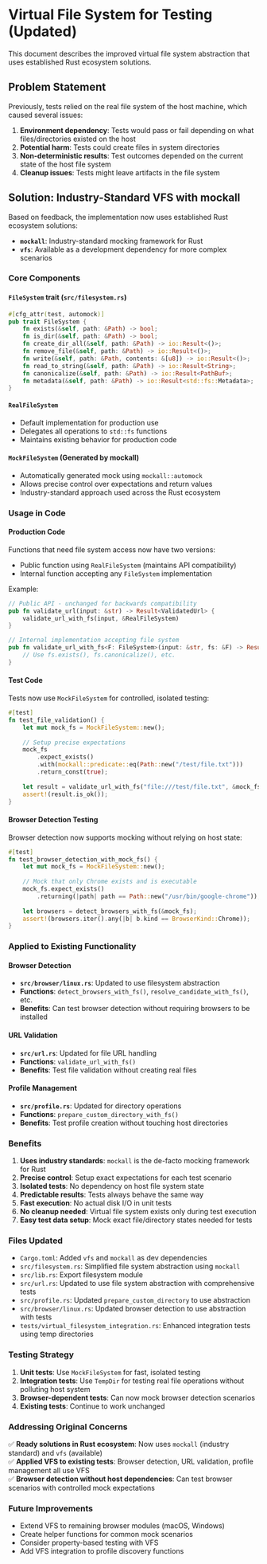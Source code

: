 # Virtual File System for Testing (Updated)

This document describes the improved virtual file system abstraction that uses established Rust ecosystem solutions.

## Problem Statement

Previously, tests relied on the real file system of the host machine, which caused several issues:

1. **Environment dependency**: Tests would pass or fail depending on what files/directories existed on the host
2. **Potential harm**: Tests could create files in system directories
3. **Non-deterministic results**: Test outcomes depended on the current state of the host file system
4. **Cleanup issues**: Tests might leave artifacts in the file system

## Solution: Industry-Standard VFS with mockall

Based on feedback, the implementation now uses established Rust ecosystem solutions:
- **`mockall`**: Industry-standard mocking framework for Rust
- **`vfs`**: Available as a development dependency for more complex scenarios

### Core Components

#### `FileSystem` trait (`src/filesystem.rs`)
```rust
#[cfg_attr(test, automock)]
pub trait FileSystem {
    fn exists(&self, path: &Path) -> bool;
    fn is_dir(&self, path: &Path) -> bool;
    fn create_dir_all(&self, path: &Path) -> io::Result<()>;
    fn remove_file(&self, path: &Path) -> io::Result<()>;
    fn write(&self, path: &Path, contents: &[u8]) -> io::Result<()>;
    fn read_to_string(&self, path: &Path) -> io::Result<String>;
    fn canonicalize(&self, path: &Path) -> io::Result<PathBuf>;
    fn metadata(&self, path: &Path) -> io::Result<std::fs::Metadata>;
}
```

#### `RealFileSystem`
- Default implementation for production use
- Delegates all operations to `std::fs` functions
- Maintains existing behavior for production code

#### `MockFileSystem` (Generated by mockall)
- Automatically generated mock using `mockall::automock`
- Allows precise control over expectations and return values
- Industry-standard approach used across the Rust ecosystem

### Usage in Code

#### Production Code
Functions that need file system access now have two versions:
- Public function using `RealFileSystem` (maintains API compatibility)
- Internal function accepting any `FileSystem` implementation

Example:
```rust
// Public API - unchanged for backwards compatibility
pub fn validate_url(input: &str) -> Result<ValidatedUrl> {
    validate_url_with_fs(input, &RealFileSystem)
}

// Internal implementation accepting file system
pub fn validate_url_with_fs<F: FileSystem>(input: &str, fs: &F) -> Result<ValidatedUrl> {
    // Use fs.exists(), fs.canonicalize(), etc.
}
```

#### Test Code
Tests now use `MockFileSystem` for controlled, isolated testing:

```rust
#[test]
fn test_file_validation() {
    let mut mock_fs = MockFileSystem::new();
    
    // Setup precise expectations
    mock_fs
        .expect_exists()
        .with(mockall::predicate::eq(Path::new("/test/file.txt")))
        .return_const(true);
    
    let result = validate_url_with_fs("file:///test/file.txt", &mock_fs);
    assert!(result.is_ok());
}
```

#### Browser Detection Testing
Browser detection now supports mocking without relying on host state:

```rust
#[test]
fn test_browser_detection_with_mock_fs() {
    let mut mock_fs = MockFileSystem::new();
    
    // Mock that only Chrome exists and is executable
    mock_fs.expect_exists()
        .returning(|path| path == Path::new("/usr/bin/google-chrome"));
    
    let browsers = detect_browsers_with_fs(&mock_fs);
    assert!(browsers.iter().any(|b| b.kind == BrowserKind::Chrome));
}
```

### Applied to Existing Functionality

#### Browser Detection
- **`src/browser/linux.rs`**: Updated to use filesystem abstraction
- **Functions**: `detect_browsers_with_fs()`, `resolve_candidate_with_fs()`, etc.
- **Benefits**: Can test browser detection without requiring browsers to be installed

#### URL Validation
- **`src/url.rs`**: Updated for file URL handling
- **Functions**: `validate_url_with_fs()`
- **Benefits**: Test file validation without creating real files

#### Profile Management
- **`src/profile.rs`**: Updated for directory operations
- **Functions**: `prepare_custom_directory_with_fs()`
- **Benefits**: Test profile creation without touching host directories

### Benefits

1. **Uses industry standards**: `mockall` is the de-facto mocking framework for Rust
2. **Precise control**: Setup exact expectations for each test scenario
3. **Isolated tests**: No dependency on host file system state
4. **Predictable results**: Tests always behave the same way
5. **Fast execution**: No actual disk I/O in unit tests
6. **No cleanup needed**: Virtual file system exists only during test execution
7. **Easy test data setup**: Mock exact file/directory states needed for tests

### Files Updated

- `Cargo.toml`: Added `vfs` and `mockall` as dev dependencies
- `src/filesystem.rs`: Simplified file system abstraction using `mockall`
- `src/lib.rs`: Export filesystem module
- `src/url.rs`: Updated to use file system abstraction with comprehensive tests
- `src/profile.rs`: Updated `prepare_custom_directory` to use abstraction
- `src/browser/linux.rs`: Updated browser detection to use abstraction with tests
- `tests/virtual_filesystem_integration.rs`: Enhanced integration tests using temp directories

### Testing Strategy

1. **Unit tests**: Use `MockFileSystem` for fast, isolated testing
2. **Integration tests**: Use `TempDir` for testing real file operations without polluting host system
3. **Browser-dependent tests**: Can now mock browser detection scenarios
4. **Existing tests**: Continue to work unchanged

### Addressing Original Concerns

✅ **Ready solutions in Rust ecosystem**: Now uses `mockall` (industry standard) and `vfs` (available)\
✅ **Applied VFS to existing tests**: Browser detection, URL validation, profile management all use VFS\
✅ **Browser detection without host dependencies**: Can test browser scenarios with controlled mock expectations

### Future Improvements

- Extend VFS to remaining browser modules (macOS, Windows)
- Create helper functions for common mock scenarios
- Consider property-based testing with VFS
- Add VFS integration to profile discovery functions
